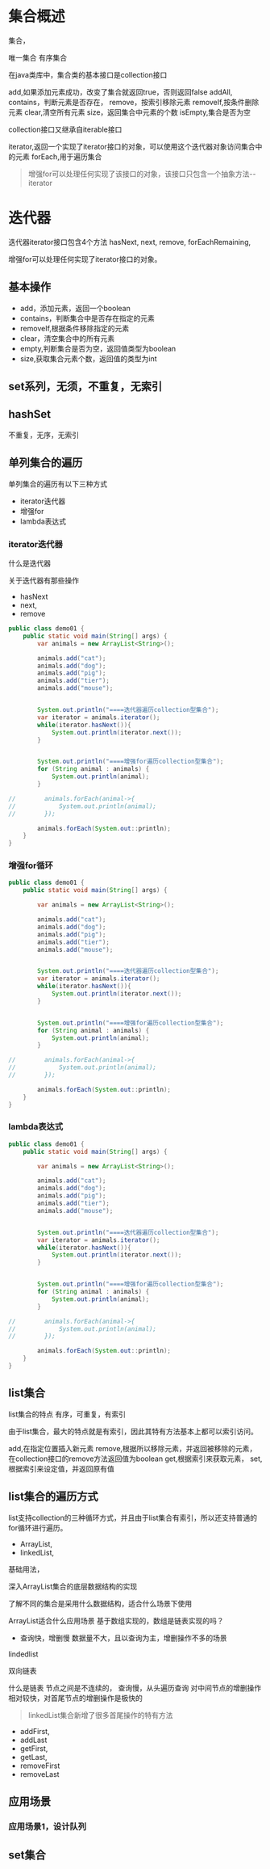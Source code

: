 


# 集合概述




集合，

唯一集合
有序集合







在java类库中，集合类的基本接口是collection接口


add,如果添加元素成功，改变了集合就返回true，否则返回false
addAll,
contains，判断元素是否存在，
remove，按索引移除元素
removeIf,按条件删除元素
clear,清空所有元素
size，返回集合中元素的个数
isEmpty,集合是否为空

collection接口又继承自iterable接口

iterator,返回一个实现了iterator接口的对象，可以使用这个迭代器对象访问集合中的元素
forEach,用于遍历集合

> 增强for可以处理任何实现了该接口的对象，该接口只包含一个抽象方法--iterator



# 迭代器

迭代器iterator接口包含4个方法
hasNext,
next,
remove,
forEachRemaining,




增强for可以处理任何实现了iterator接口的对象。







## 基本操作
- add，添加元素，返回一个boolean
- contains，判断集合中是否存在指定的元素
- removeIf,根据条件移除指定的元素
- clear，清空集合中的所有元素
- empty,判断集合是否为空，返回值类型为boolean
- size,获取集合元素个数，返回值的类型为int





## set系列，无须，不重复，无索引




## hashSet
不重复，无序，无索引






## 单列集合的遍历


单列集合的遍历有以下三种方式
- iterator迭代器
- 增强for
- lambda表达式


### iterator迭代器


什么是迭代器

关于迭代器有那些操作
- hasNext
- next,
- remove



```java
public class demo01 {
    public static void main(String[] args) {
        var animals = new ArrayList<String>();

        animals.add("cat");
        animals.add("dog");
        animals.add("pig");
        animals.add("tier");
        animals.add("mouse");


        System.out.println("====迭代器遍历collection型集合");
        var iterator = animals.iterator();
        while(iterator.hasNext()){
            System.out.println(iterator.next());
        }


        System.out.println("====增强for遍历collection型集合");
        for (String animal : animals) {
            System.out.println(animal);
        }

//        animals.forEach(animal->{
//            System.out.println(animal);
//        });

        animals.forEach(System.out::println);
    }
}
```

### 增强for循环
```java
public class demo01 {
    public static void main(String[] args) {

        var animals = new ArrayList<String>();

        animals.add("cat");
        animals.add("dog");
        animals.add("pig");
        animals.add("tier");
        animals.add("mouse");


        System.out.println("====迭代器遍历collection型集合");
        var iterator = animals.iterator();
        while(iterator.hasNext()){
            System.out.println(iterator.next());
        }


        System.out.println("====增强for遍历collection型集合");
        for (String animal : animals) {
            System.out.println(animal);
        }

//        animals.forEach(animal->{
//            System.out.println(animal);
//        });

        animals.forEach(System.out::println);
    }
}
```

### lambda表达式
```java
public class demo01 {
    public static void main(String[] args) {

        var animals = new ArrayList<String>();

        animals.add("cat");
        animals.add("dog");
        animals.add("pig");
        animals.add("tier");
        animals.add("mouse");


        System.out.println("====迭代器遍历collection型集合");
        var iterator = animals.iterator();
        while(iterator.hasNext()){
            System.out.println(iterator.next());
        }


        System.out.println("====增强for遍历collection型集合");
        for (String animal : animals) {
            System.out.println(animal);
        }

//        animals.forEach(animal->{
//            System.out.println(animal);
//        });

        animals.forEach(System.out::println);
    }
}
```





## list集合

list集合的特点
有序，可重复，有索引

由于list集合，最大的特点就是有索引，因此其特有方法基本上都可以索引访问。

add,在指定位置插入新元素
remove,根据所以移除元素，并返回被移除的元素，在collection接口的remove方法返回值为boolean
get,根据索引来获取元素，
set,根据索引来设定值，并返回原有值



## list集合的遍历方式
list支持collection的三种循环方式，并且由于list集合有索引，所以还支持普通的for循环进行遍历。


- ArrayList,
- linkedList,




基础用法，




深入ArrayList集合的底层数据结构的实现

了解不同的集合是采用什么数据结构，适合什么场景下使用


ArrayList适合什么应用场景
基于数组实现的，数组是链表实现的吗？

- 查询快，增删慢
数据量不大，且以查询为主，增删操作不多的场景



lindedlist

双向链表

什么是链表
节点之间是不连续的，
查询慢，从头遍历查询
对中间节点的增删操作相对较快，对首尾节点的增删操作是极快的


> linkedList集合新增了很多首尾操作的特有方法

- addFirst,
- addLast
- getFirst,
- getLast,
- removeFirst
- removeLast


## 应用场景

### 应用场景1，设计队列





## set集合
